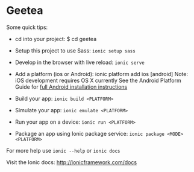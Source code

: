 # Geetea

Some quick tips:

* cd into your project: $ cd geetea

* Setup this project to use Sass: `ionic setup sass`

* Develop in the browser with live reload: `ionic serve`

* Add a platform (ios or Android): ionic platform add ios [android]
Note: iOS development requires OS X currently
See the Android Platform Guide for [full Android installation instructions](https://cordova.apache.org/docs/en/edge/guide_platforms_android_index.md.html)

* Build your app: `ionic build <PLATFORM>`

* Simulate your app: `ionic emulate <PLATFORM>`

* Run your app on a device: `ionic run <PLATFORM>`

* Package an app using Ionic package service: `ionic package <MODE> <PLATFORM>`

For more help use `ionic --help` or `ionic docs`

Visit the Ionic docs: http://ionicframework.com/docs
